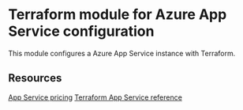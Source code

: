 # Terraform module for Azure App Service configuration

This module configures a Azure App Service instance with Terraform.

## Resources

[App Service pricing](https://azure.microsoft.com/pricing/details/app-service/linux/)
[Terraform App Service reference](https://registry.terraform.io/providers/hashicorp/azurerm/latest/docs/resources/app_service)
